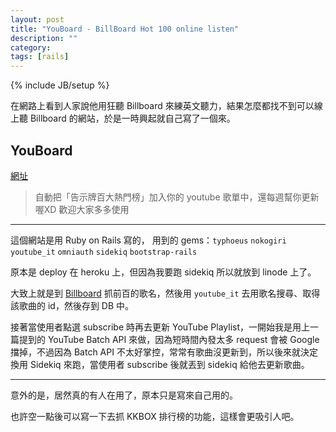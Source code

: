 ```yaml
---
layout: post
title: "YouBoard - BillBoard Hot 100 online listen"
description: ""
category: 
tags: [rails]
---
```

{% include JB/setup %}

在網路上看到人家說他用狂聽 Billboard 來練英文聽力，結果怎麼都找不到可以線上聽 Billboard 的網站，於是一時興起就自己寫了一個來。

YouBoard
---
[網址](http://youboard.lazywei.com/)

> 自動把「告示牌百大熱門榜」加入你的 youtube 歌單中，還每週幫你更新喔XD
> 歡迎大家多多使用

---

這個網站是用 Ruby on Rails 寫的， 用到的 gems：`typhoeus` `nokogiri` `youtube_it` `omniauth` `sidekiq` `bootstrap-rails`

原本是 deploy 在 heroku 上，但因為我要跑 sidekiq 所以就放到 linode 上了。

大致上就是到 [Billboard](http://www.billboard.com/charts/hot-100) 抓前百的歌名，然後用 `youtube_it` 去用歌名搜尋、取得該歌曲的 id，然後存到 DB 中。

接著當使用者點選 subscribe 時再去更新 YouTube Playlist，一開始我是用上一篇提到的 YouTube Batch API 來做，因為短時間內發太多 request 會被 Google 擋掉，不過因為 Batch API 不太好掌控，常常有歌曲沒更新到，所以後來就決定換用 Sidekiq 來跑，當使用者 subscribe 後就丟到 sidekiq 給他去更新歌曲。

---

意外的是，居然真的有人在用了，原本只是寫來自己用的。

也許空一點後可以寫一下去抓 KKBOX 排行榜的功能，這樣會更吸引人吧。
